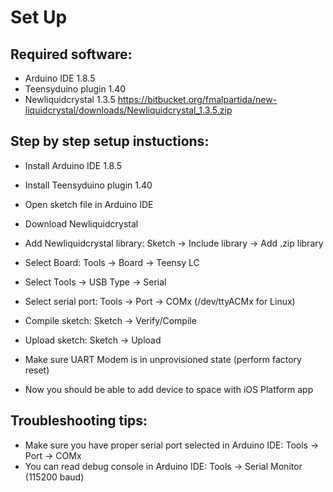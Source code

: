 # Set Up
##  Required software:
- Arduino IDE 1.8.5
- Teensyduino plugin 1.40
- Newliquidcrystal 1.3.5 https://bitbucket.org/fmalpartida/new-liquidcrystal/downloads/Newliquidcrystal_1.3.5.zip

## Step by step setup instuctions:
- Install Arduino IDE 1.8.5
- Install Teensyduino plugin 1.40
- Open sketch file in Arduino IDE
- Download Newliquidcrystal
- Add Newliquidcrystal library: Sketch -> Include library -> Add .zip library
- Select Board: Tools -> Board -> Teensy LC
- Select Tools -> USB Type -> Serial
- Select serial port: Tools -> Port -> COMx (/dev/ttyACMx for Linux)
- Compile sketch: Sketch -> Verify/Compile
- Upload sketch: Sketch -> Upload

- Make sure UART Modem is in unprovisioned state (perform factory reset)
- Now you should be able to add device to space with iOS Platform app

## Troubleshooting tips:
- Make sure you have proper serial port selected in Arduino IDE: Tools -> Port -> COMx
- You can read debug console in Arduino IDE: Tools -> Serial Monitor (115200 baud)

